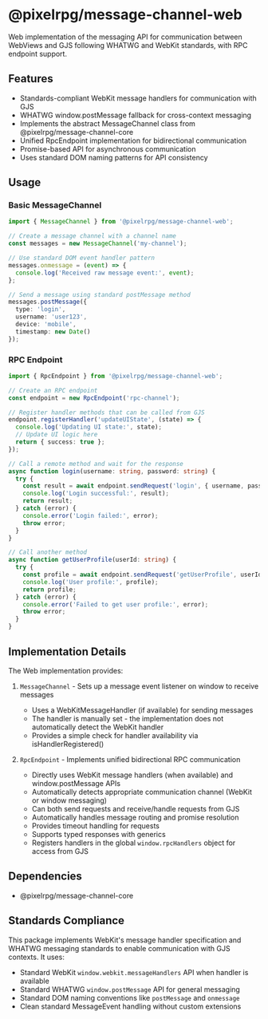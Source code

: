 # @pixelrpg/message-channel-web

Web implementation of the messaging API for communication between WebViews and GJS following WHATWG and WebKit standards, with RPC endpoint support.

## Features

- Standards-compliant WebKit message handlers for communication with GJS
- WHATWG window.postMessage fallback for cross-context messaging
- Implements the abstract MessageChannel class from @pixelrpg/message-channel-core
- Unified RpcEndpoint implementation for bidirectional communication
- Promise-based API for asynchronous communication
- Uses standard DOM naming patterns for API consistency

## Usage

### Basic MessageChannel

```typescript
import { MessageChannel } from '@pixelrpg/message-channel-web';

// Create a message channel with a channel name
const messages = new MessageChannel('my-channel');

// Use standard DOM event handler pattern
messages.onmessage = (event) => {
  console.log('Received raw message event:', event);
};

// Send a message using standard postMessage method
messages.postMessage({ 
  type: 'login',
  username: 'user123', 
  device: 'mobile',
  timestamp: new Date()
});
```

### RPC Endpoint

```typescript
import { RpcEndpoint } from '@pixelrpg/message-channel-web';

// Create an RPC endpoint
const endpoint = new RpcEndpoint('rpc-channel');

// Register handler methods that can be called from GJS
endpoint.registerHandler('updateUIState', (state) => {
  console.log('Updating UI state:', state);
  // Update UI logic here
  return { success: true };
});

// Call a remote method and wait for the response
async function login(username: string, password: string) {
  try {
    const result = await endpoint.sendRequest('login', { username, password });
    console.log('Login successful:', result);
    return result;
  } catch (error) {
    console.error('Login failed:', error);
    throw error;
  }
}

// Call another method
async function getUserProfile(userId: string) {
  try {
    const profile = await endpoint.sendRequest('getUserProfile', userId);
    console.log('User profile:', profile);
    return profile;
  } catch (error) {
    console.error('Failed to get user profile:', error);
    throw error;
  }
}
```

## Implementation Details

The Web implementation provides:

1. `MessageChannel` - Sets up a message event listener on window to receive messages
   - Uses a WebKitMessageHandler (if available) for sending messages
   - The handler is manually set - the implementation does not automatically detect the WebKit handler
   - Provides a simple check for handler availability via isHandlerRegistered()

2. `RpcEndpoint` - Implements unified bidirectional RPC communication
   - Directly uses WebKit message handlers (when available) and window.postMessage APIs
   - Automatically detects appropriate communication channel (WebKit or window messaging)
   - Can both send requests and receive/handle requests from GJS
   - Automatically handles message routing and promise resolution
   - Provides timeout handling for requests
   - Supports typed responses with generics
   - Registers handlers in the global `window.rpcHandlers` object for access from GJS

## Dependencies

- @pixelrpg/message-channel-core

## Standards Compliance

This package implements WebKit's message handler specification and WHATWG messaging standards to enable communication with GJS contexts. It uses:

- Standard WebKit `window.webkit.messageHandlers` API when handler is available
- Standard WHATWG `window.postMessage` API for general messaging
- Standard DOM naming conventions like `postMessage` and `onmessage`
- Clean standard MessageEvent handling without custom extensions